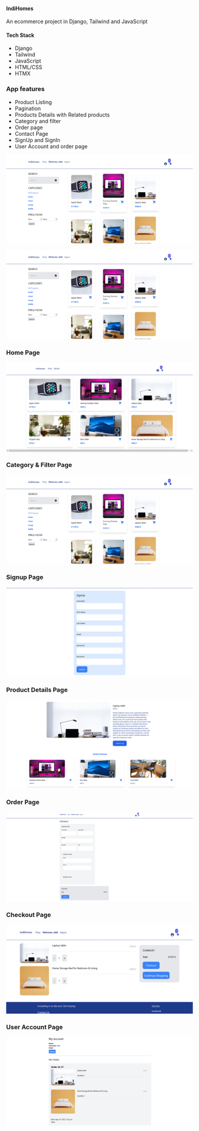 #### IndiHomes

An ecommerce project in Django, Tailwind and JavaScript

#### Tech Stack
  - Django
  - Tailwind
  - JavaScript
  - HTML/CSS
  - HTMX
  

### App features
* Product Listing
* Pagination
* Products Details with Related products
* Category and filter
* Order page
* Contact Page
* SignUp and SignIn
* User Account and order page

<img src="./images/shop.png" alt="lasagna">

![img](https://raw.githubusercontent.com/Siddharthbadal/IndiHomes/master/images/shop.png)
### Home Page
![img](/images/home.png)


### Category & Filter Page
![img](https://raw.githubusercontent.com/Siddharthbadal/IndiHomes/main/images/shop.png?token=GHSAT0AAAAAABX23GVRRSNIERHY5BKZRBPOYZERCGA)



### Signup Page
![img](https://raw.githubusercontent.com/Siddharthbadal/IndiHomes/main/images/signup.png?token=GHSAT0AAAAAABX23GVQG32JIY7FMKUXNGCMYZERECA)


### Product Details Page
![img](https://raw.githubusercontent.com/Siddharthbadal/IndiHomes/main/images/product.png?token=GHSAT0AAAAAABX23GVQ4SSUQJNWQYMQLQ3AYZERDNQ)


### Order Page
![img](https://raw.githubusercontent.com/Siddharthbadal/IndiHomes/main/images/orderpage.png?token=GHSAT0AAAAAABX23GVRZKLNOPJJ7WZICFOOYZEREBA)


### Checkout Page
![img](https://raw.githubusercontent.com/Siddharthbadal/IndiHomes/main/images/checkout.png?token=GHSAT0AAAAAABX23GVQEFD2F5XGYP2W3UAUYZERD7Q)


### User Account Page
![img](https://raw.githubusercontent.com/Siddharthbadal/IndiHomes/main/images/account.png?token=GHSAT0AAAAAABX23GVQFFIXXQEKJBXH77OAYZERBGQ)
